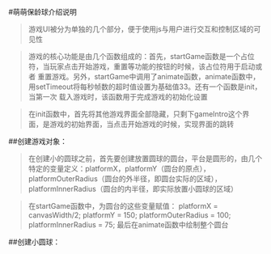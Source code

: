 #萌萌保龄球介绍说明

>游戏UI被分为单独的几个部分，便于使用js与用户进行交互和控制区域的可见性

>游戏的核心功能是由几个函数组成的：首先，startGame函数是一个占位符，当玩家点击开始游戏，重置等功能的按钮的时候，该占位符用于启动或者
重置游戏。另外，startGame中调用了animate函数，animate函数中，用setTimeout将每秒帧数的超时值设置为基础值33。还有一个函数是init，当第一次
载入游戏时，该函数用于完成游戏的初始化设置

>在init函数中，首先将其他游戏界面全部隐藏，只剩下gameIntro这个界面，是游戏的初始界面，当点击开始游戏的时候，实现界面的跳转

##创建游戏对象：
>在创建小的圆球之前，首先要创建放置圆球的圆台，平台是圆形的，由几个特定的变量定义：platformX，platformY（圆台的原点），platformOuterRadius（圆台的外半径，即圆台实际的区域），
platformInnerRadius（圆台的内半径，即实际放置小圆球的区域）

>在startGame函数中，为圆台的这些变量赋值：
platformX = canvasWidth/2;
platformY = 150;
platformOuterRadius = 100;
platformInnerRadius = 75;
最后在animate函数中绘制整个圆台

##创建小圆球：
>

